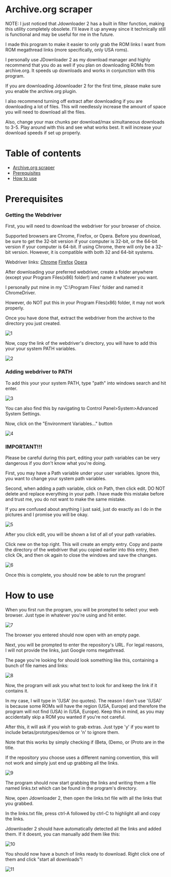 # Archive.org scraper

NOTE: I just noticed that Jdownloader 2 has a built in filter function, making this utility completely obsolete. I'll leave it up anyway since it technically still is functional and may be useful for me in the future.

I made this program to make it easier to only grab the ROM links I want from ROM megathread links (more specifically, only USA roms). 

I personally use JDownloader 2 as my download manager and highly recommend that you do as well if you plan on downloading ROMs from archive.org. It speeds up downloads and works in conjunction with this program.

If you are downloading Jdownloader 2 for the first time, please make sure you enable the archive.org plugin. 

I also recommend turning off extract after downloading if you are downloading a lot of files. This will needlessly increase the amount of space you will need to download all the files.

Also, change your max chunks per download/max simultaneous downloads to 3-5. Play around with this and see what works best. It will increase your download speeds if set up properly.

# Table of contents

- [Archive.org scraper](#archiveorg-scraper)
- [Prerequisites](#prerequisites)
- [How to use](#how-to-use)

# Prerequisites

### Getting the Webdriver
First, you will need to download the webdriver for your browser of choice. 

Supported browsers are Chrome, Firefox, or Opera. 
Before you download, be sure to get the 32-bit version if your computer is 32-bit, or the 64-bit version if your computer is 64-bit.
If using Chrome, there will only be a 32-bit version. However, it is compatible with both 32 and 64-bit systems.

Webdriver links:
[Chrome](http://chromedriver.chromium.org/downloads)
[Firefox](https://github.com/mozilla/geckodriver/releases)
[Opera](https://github.com/operasoftware/operachromiumdriver/releases)


After downloading your preferred webdriver, create a folder anywhere (except your Program Files(x86) folder!) and name it whatever you want. 

I personally put mine in my 'C:\Program Files' folder and named it ChromeDriver. 

However, do NOT put this in your Program Files(x86) folder, it may not work properly. 

Once you have done that, extract the webdriver from the archive to the directory you just created. 

![1](https://i.imgur.com/Dsvcjau.png)

Now, copy the link of the webdriver's directory, you will have to add this your your system PATH variables.

![2](https://i.imgur.com/lW7wm19.png)

### Adding webdriver to PATH

To add this your your system PATH, type "path" into windows search and hit enter.

![3](https://i.imgur.com/NRuH3jJ.png)

You can also find this by navigating to Control Panel>System>Advanced System Settings.

Now, click on the "Environment Variables..." button

![4](https://i.imgur.com/xLzNksX.png)

### IMPORTANT!!!

Please be careful during this part, editing your path variables can be very dangerous if you don't know what you're doing.

First, you may have a Path variable under your user variables. Ignore this, you want to change your system path variables. 

Second, when adding a path variable, click on Path, then click edit. DO NOT delete and replace everything in your path. I have made this mistake before and trust me, you do not want to make the same mistake. 

If you are confused about anything I just said, just do exactly as I do in the pictures and I promise you will be okay.

![5](https://i.imgur.com/N2N6rj2.png)

After you click edit, you will be shown a list of all of your path variables. 

Click new on the top right. This will create an empty entry. Copy and paste the directory of the webdriver that you copied earlier into this entry, then click Ok, and then ok again to close the windows and save the changes.

![6](https://i.imgur.com/jcZ6KXc.png)

Once this is complete, you should now be able to run the program! 


# How to use

When you first run the program, you will be prompted to select your web browser. Just type in whatever you're using and hit enter.

![7](https://i.imgur.com/MbJsTOH.png)

The browser you entered should now open with an empty page.

Next, you will be prompted to enter the repository's URL. For legal reasons, I will not provide the links, just Google roms megathread.

The page you're looking for should look something like this, containing a bunch of file names and links:

![8](https://i.imgur.com/tASdMaI.png)

Now, the program will ask you what text to look for and keep the link if it contains it.

In my case, I will type in '(USA' (no quotes). The reason I don't use '(USA)' is because some ROMs will have the region (USA, Europe) and therefore the program will not find (USA) in (USA, Europe). Keep this in mind, as you may accidentally skip a ROM you wanted if you're not careful.

After this, it will ask if you wish to grab extras. Just type 'y' if you want to include betas/prototypes/demos or 'n' to ignore them. 

Note that this works by simply checking if (Beta, (Demo, or (Proto are in the title. 

If the repository you choose uses a different naming convention, this will not work and simply just end up grabbing all the links.

![9](https://i.imgur.com/wlVG1xo.png)

The program should now start grabbing the links and writing them a file named links.txt which can be found in the program's directory.

Now, open Jdownloader 2, then open the links.txt file with all the links that you grabbed.

In the links.txt file, press ctrl-A followed by ctrl-C to highlight all and copy the links.

Jdownloader 2 should have automatically detected all the links and added them. If it doesnt, you can manually add them like this:

![10](https://i.imgur.com/6MoYpkP.png)

You should now have a bunch of links ready to download. Right click one of them and click "start all downloads"!

![11](https://i.imgur.com/ak43Spa.png)









